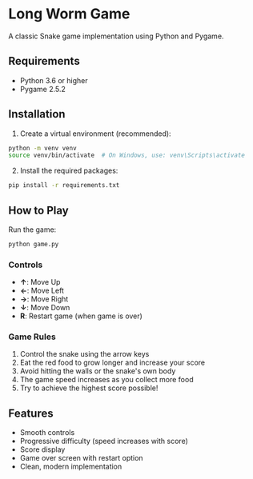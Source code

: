 # Long Worm Game

A classic Snake game implementation using Python and Pygame.

## Requirements

- Python 3.6 or higher
- Pygame 2.5.2

## Installation

1. Create a virtual environment (recommended):
```bash
python -m venv venv
source venv/bin/activate  # On Windows, use: venv\Scripts\activate
```

2. Install the required packages:
```bash
pip install -r requirements.txt
```

## How to Play

Run the game:
```bash
python game.py
```

### Controls

- **↑**: Move Up
- **←**: Move Left
- **→**: Move Right
- **↓**: Move Down
- **R**: Restart game (when game is over)

### Game Rules

1. Control the snake using the arrow keys
2. Eat the red food to grow longer and increase your score
3. Avoid hitting the walls or the snake's own body
4. The game speed increases as you collect more food
5. Try to achieve the highest score possible!

## Features

- Smooth controls
- Progressive difficulty (speed increases with score)
- Score display
- Game over screen with restart option
- Clean, modern implementation 